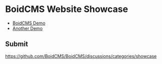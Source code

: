 # BoidCMS Website Showcase

- [BoidCMS Demo](https://boidcms.alwaysdata.net)
- [Another Demo](https://shoaiyb.alwaysdata.net)

## Submit

https://github.com/BoidCMS/BoidCMS/discussions/categories/showcase

<!--form action="https://formspree.io/f/xqknrogy" method="POST">
  <label>
    Site Title:
    <input type="text" name="title" required>
  </label>
  <label>
    Site URL:
    <input type="url" name="url" required>
  </label>
  <button type="submit">Submit</button>
</form-->

